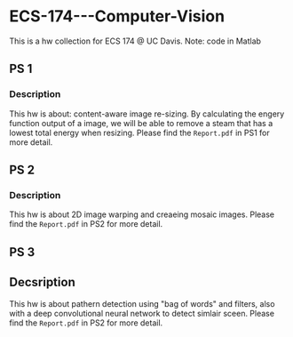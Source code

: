 # ECS-174---Computer-Vision

This is a hw collection for ECS 174 @ UC Davis. Note: code in Matlab

## PS 1
### Description
This hw is about: content-aware image re-sizing. By calculating the engery function output of a image, we will be able to remove
a steam that has a lowest total energy when resizing. Please find the `Report.pdf` in PS1 for more detail.

## PS 2
### Description
This hw is about 2D image warping and creaeing mosaic images. Please find the `Report.pdf` in PS2 for more detail.

## PS 3
## Decsription
This hw is about pathern detection using "bag of words" and filters, 
also with a deep convolutional neural network to detect simlair sceen. Please find the `Report.pdf` in PS2 for more detail.
